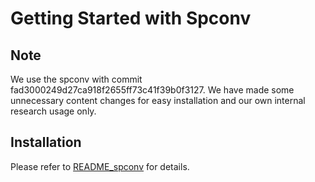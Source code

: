 # Getting Started with Spconv

## Note
We use the spconv with commit fad3000249d27ca918f2655ff73c41f39b0f3127. We have made some unnecessary content changes for easy installation and our own internal research usage only.



## Installation
Please refer to [README_spconv](README_spconv.md) for details.
